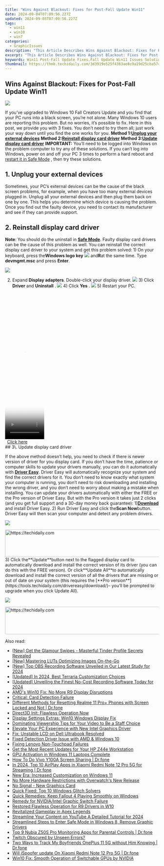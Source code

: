 ```yaml
---
title: "Wins Against Blackout: Fixes for Post-Fall Update Win11"
date: 2024-09-04T07:09:56.227Z
updated: 2024-09-05T07:09:56.227Z
tags:
  - win11
  - win10
  - win7
categories:
  - GraphicIssues
description: "This Article Describes Wins Against Blackout: Fixes for Post-Fall Update Win11"
excerpt: "This Article Describes Wins Against Blackout: Fixes for Post-Fall Update Win11"
keywords: Win11 Post-Fall Update Fixes,Fall Update Win11 Issues Solution,Blackout Fix After Win11 Fall Update,Post-Update Win11 System Restore,Overcoming Win11 Fall Update Problems,Restore System Performance After Win11 Update,Troubleshoot Win11 Post Fall Update
thumbnail: https://thmb.techidaily.com/3d3919e525f4363ae8c9a19d25cba574e77e7ac0583b121f4d771b95a21f909e.jpg
---
```


## Wins Against Blackout: Fixes for Post-Fall Update Win11

![](https://images.drivereasy.com/wp-content/uploads/2016/10/windows-10-black-screen.png)

If you’ve upgraded to Windows 10 Fall Creators Update and you find that your PC runs into a black screen, you’re not alone. Many Windows 10 users are reporting this problem. But no worries, it’s possible to fix. Here in this post, we provide you with 3 fixes. You don’t need to try them all; just work your way down until you find the one works for you.   **Method 1:[Unplug your external devices](#m1)**   **Method 2:[Reinstall display card driver](#m2)**   **Method 3:[Update display card driver](#m3)** **IMPORTANT:**  You’ll need to be logged into Windows on the problem computer to try any of these solutions. If you can’t log into Windows, power on and off your PC 3 times to perform a hard reboot and [restart it in Safe Mode](https://tools.techidaily.com/drivereasy/download/) , then try these solutions.

## 1\. Unplug your external devices

 Sometimes, your PC’s external devices can be the cause of the black screen problems, for example, when you have too many external devices plugged in. Unplug all your external devices and then plug them back on one by one. This helps you determine which device is causing the problem. Once you find out the faulty device, you need to contact its manufacturer and see if they can provide support.

## 2\. Reinstall display card driver

**Note**: You should do the uninstall in [**Safe Mode**](https://tools.techidaily.com/drivereasy/download/). Faulty display card drivers can be the cause of this problem as well. You can reinstall the correct display card driver to your system and get this problem solved: 1) On your keyboard, press the**Windows logo key** ![](https://images.drivereasy.com/wp-content/uploads/2016/10/img_5811a625cdad7.png) and**R**at the same time. Type **devmgmt.msc** and press **Enter**.

![](https://images.drivereasy.com/wp-content/uploads/2017/09/img_59c24493dcfb1.png)

2) Expand **Display adapters**. Double-click your display driver. ![](https://images.drivereasy.com/wp-content/uploads/2016/10/display-adapters-expand.jpg)  3) Click **Driver** and **Uninstall** . ![](https://images.drivereasy.com/wp-content/uploads/2016/10/uninstall-display-adpater.jpg)  4) Click **Yes** . ![](https://images.drivereasy.com/wp-content/uploads/2016/10/confirm-device-uninstall.png) 5) Restart your PC.

<!-- affiliate ads begin -->
<span id="1975636">
					<video width="128" height="480" style="cursor:pointer"
           poster="//a.impactradius-go.com/display-clicktoplayimage/1975636.png"
           onclick="if(!this.playClicked){this.play();this.setAttribute('controls',true);this.playClicked=true;}">
	   <source src="//a.impactradius-go.com/display-ad/22993-1975636">
	   <img src="//a.impactradius-go.com/display-clicktoplayimage/1975636.png" style="border: none; height: 100%; width: 100%; object-fit: contain">
	</video>
	<div style="width:80px;text-align:center"><a href="javascript:window.open(decodeURIComponent('https%3A%2F%2Fhomestyler.sjv.io%2Fc%2F5597632%2F1975636%2F22993'), '_blank');void(0);">Click here</a></div>
</span>
<img height="0" width="0" src="https://imp.pxf.io/i/5597632/1975636/22993" style="position:absolute;visibility:hidden;" border="0" />
<!-- affiliate ads end -->
## 3\. Update display card driver

If the above method doesn’t help, you need to check if there is newer version of driver for you display card. If you don’t have the time, patience or computer skills to update your drivers manually, you can do it automatically with [**Driver Easy**](https://tools.techidaily.com/drivereasy/download/). Driver Easy will automatically recognize your system and find the correct drivers for it. You don’t need to know exactly what system your computer is running, you don’t need to risk downloading and installing the wrong driver, and you don’t need to worry about making a mistake when installing. You can update your drivers automatically with either the FREE or the Pro version of Driver Easy. But with the Pro version it takes just 2 clicks (and you get full support and a 30-day money back guarantee): 1)[**Download**](https://tools.techidaily.com/drivereasy/download/) and install Driver Easy. 2) Run Driver Easy and click the**Scan Now**button. Driver Easy will then scan your computer and detect any problem drivers.

![](https://images.drivereasy.com/wp-content/uploads/2017/09/img_59c245c4a6b9e.png)

<!-- affiliate ads begin -->
<a href="https://aligracehair.sjv.io/c/5597632/1902324/19272" target="_top" id="1902324">
  <img src="//a.impactradius-go.com/display-ad/19272-1902324" border="0" alt="https://techidaily.com" width="728" height="90"/>
</a>
<img height="0" width="0" src="https://aligracehair.sjv.io/i/5597632/1902324/19272" style="position:absolute;visibility:hidden;" border="0" />
<!-- affiliate ads end -->
3) Click the**Update**button next to the flagged display card to automatically download and install the correct version of its driver (you can do this with the FREE version). Or click**Update All**to automatically download and install the correct version of all the drivers that are missing or out of date on your system (this requires the [**Pro version**](https://tools.techidaily.com/drivereasy/download/)– you’ll be prompted to upgrade when you click Update All).

![](https://images.drivereasy.com/wp-content/uploads/2017/09/img_59c2460315f83.jpg)

<!-- affiliate ads begin -->
<a href="https://aligracehair.sjv.io/c/5597632/1934292/19272" target="_top" id="1934292">
  <img src="//a.impactradius-go.com/display-ad/19272-1934292" border="0" alt="https://techidaily.com" width="728" height="90"/>
</a>
<img height="0" width="0" src="https://aligracehair.sjv.io/i/5597632/1934292/19272" style="position:absolute;visibility:hidden;" border="0" />
<!-- affiliate ads end -->
<ins class="adsbygoogle"
     style="display:block"
     data-ad-format="autorelaxed"
     data-ad-client="ca-pub-7571918770474297"
     data-ad-slot="1223367746"></ins>



<ins class="adsbygoogle"
     style="display:block"
     data-ad-client="ca-pub-7571918770474297"
     data-ad-slot="8358498916"
     data-ad-format="auto"
     data-full-width-responsive="true"></ins>





<span class="atpl-alsoreadstyle">Also read:</span>
<div><ul>
<li><a href="https://some-knowledge.techidaily.com/new-get-the-glamour-swipes-masterful-tinder-profile-secrets-revealed/"><u>[New] Get the Glamour Swipes - Masterful Tinder Profile Secrets Revealed</u></a></li>
<li><a href="https://extra-support.techidaily.com/new-mastering-luts-optimizing-images-on-the-go/"><u>[New] Mastering LUTs  Optimizing Images On-the-Go</u></a></li>
<li><a href="https://screen-video-capture.techidaily.com/new-top-obs-recording-software-unveiled-in-our-latest-study-for-2024/"><u>[New] Top OBS Recording Software Unveiled in Our Latest Study for 2024</u></a></li>
<li><a href="https://digital-screen-recording.techidaily.com/updated-in-2024-best-terraria-customization-choices/"><u>[Updated] In 2024, Best Terraria Customization Choices</u></a></li>
<li><a href="https://screen-activity-recording.techidaily.com/updated-unveiling-the-finest-no-cost-recording-software-today-for-2024/"><u>[Updated] Unveiling the Finest No-Cost Recording Software Today for 2024</u></a></li>
<li><a href="https://graphic-issues.techidaily.com/amds-win10-fix-no-more-r9-display-disruptions/"><u>AMD's Win10 Fix: No More R9 Display Disruptions</u></a></li>
<li><a href="https://graphic-issues.techidaily.com/critical-card-detection-failure/"><u>Critical: Card Detection Failure</u></a></li>
<li><a href="https://techidaily.com/different-methods-for-resetting-realme-11-proplus-phones-with-screen-locked-and-not-drfone-by-drfone-reset-android-reset-android/"><u>Different Methods for Resetting Realme 11 Pro+ Phones with Screen Locked and Not | Dr.fone</u></a></li>
<li><a href="https://graphic-issues.techidaily.com/direct3d-init-flawless-operation-now/"><u>Direct3D Init: Flawless Operation Now</u></a></li>
<li><a href="https://graphic-issues.techidaily.com/display-settings-extras-win10-windows-display-fix/"><u>Display Settings Extras: Win10 Windows Display Fix</u></a></li>
<li><a href="https://vimeo-videos.techidaily.com/dominating-viewership-tips-for-your-video-to-be-a-staff-choice/"><u>Dominating Viewership  Tips for Your Video to Be a Staff Choice</u></a></li>
<li><a href="https://graphic-issues.techidaily.com/elevate-your-pc-experience-with-new-intel-graphics-driver/"><u>Elevate Your PC Experience with New Intel Graphics Driver</u></a></li>
<li><a href="https://graphic-issues.techidaily.com/fix-unstable-lcd-on-dell-ultrabook-resolved/"><u>Fix: Unstable LCD on Dell Ultrabook Resolved</u></a></li>
<li><a href="https://graphic-issues.techidaily.com/fixed-detection-driver-issue-with-amd-and-windows-10/"><u>Fixed Detection Driver Issue with AMD & Windows 10</u></a></li>
<li><a href="https://graphic-issues.techidaily.com/fixing-lenovo-non-touchpad-failures/"><u>Fixing Lenovo Non-Touchpad Failures</u></a></li>
<li><a href="https://hardware-help.techidaily.com/get-the-most-recent-updates-for-your-hp-z44e-workstation/"><u>Get the Most Recent Updates for Your HP Z44e Workstation</u></a></li>
<li><a href="https://graphic-issues.techidaily.com/gpu-activation-in-windows-11-laptops-complete/"><u>GPU Activation in Windows 11 Laptops Complete</u></a></li>
<li><a href="https://screen-mirror.techidaily.com/how-to-do-vivo-y100a-screen-sharing-drfone-by-drfone-android/"><u>How To Do Vivo Y100A Screen Sharing | Dr.fone</u></a></li>
<li><a href="https://screen-mirror.techidaily.com/in-2024-top-10-airplay-apps-in-xiaomi-redmi-note-12-pro-5g-for-streaming-drfone-by-drfone-android/"><u>In 2024, Top 10 AirPlay Apps in Xiaomi Redmi Note 12 Pro 5G for Streaming | Dr.fone</u></a></li>
<li><a href="https://graphic-issues.techidaily.com/new-era-increased-customization-on-windows-11/"><u>New Era: Increased Customization on Windows 11</u></a></li>
<li><a href="https://graphic-issues.techidaily.com/no-more-hardware-restrictions-with-overwatchs-new-release/"><u>No More Hardware Restrictions with Overwatch's New Release</u></a></li>
<li><a href="https://graphic-issues.techidaily.com/no-signal-new-graphics-card/"><u>No Signal - New Graphics Card</u></a></li>
<li><a href="https://windows11.techidaily.com/quick-fixed-top-10-windows-glitch-solvers/"><u>Quick Fixed: Top 10 Windows Glitch Solvers</u></a></li>
<li><a href="https://graphic-issues.techidaily.com/quick-remedies-keep-fallout-4-playing-smoothly-on-windows/"><u>Quick Remedies: Keep Fallout 4 Playing Smoothly on Windows</u></a></li>
<li><a href="https://graphic-issues.techidaily.com/remedy-for-nvidiaintel-graphic-switch-failure/"><u>Remedy for NVIDIA/Intel Graphic Switch Failure</u></a></li>
<li><a href="https://graphic-issues.techidaily.com/restored-flawless-operation-for-r9-drivers-in-w10/"><u>Restored Flawless Operation for R9 Drivers in W10</u></a></li>
<li><a href="https://graphic-issues.techidaily.com/revitalized-gameplay-in-apex-legends/"><u>Revitalized Gameplay in Apex Legends</u></a></li>
<li><a href="https://youtube-web.techidaily.com/mline-your-content-on-youtube-a-detailed-tutorial-for-2024/"><u>Streamline Your Content on YouTube  A Detailed Tutorial for 2024</u></a></li>
<li><a href="https://graphic-issues.techidaily.com/streamlined-steps-to-enter-safe-mode-in-windows-8-remove-graphic-drivers/"><u>Streamlined Steps to Enter Safe Mode in Windows 8, Remove Graphic Drivers</u></a></li>
<li><a href="https://android-location-track.techidaily.com/top-9-nubia-z50s-pro-monitoring-apps-for-parental-controls-drfone-by-drfone-virtual-android/"><u>Top 9 Nubia Z50S Pro Monitoring Apps for Parental Controls | Dr.fone</u></a></li>
<li><a href="https://graphic-issues.techidaily.com/twitch-obscured-by-unseen-errors/"><u>Twitch Obscured by Unseen Errors?</u></a></li>
<li><a href="https://android-location-track.techidaily.com/two-ways-to-track-my-boyfriends-oneplus-11-5g-without-him-knowing-drfone-by-drfone-virtual-android/"><u>Two Ways to Track My Boyfriends OnePlus 11 5G without Him Knowing | Dr.fone</u></a></li>
<li><a href="https://fake-location.techidaily.com/will-ispoofer-update-on-xiaomi-redmi-note-12-pro-5g-drfone-by-drfone-virtual-android/"><u>Will iSpoofer update On Xiaomi Redmi Note 12 Pro 5G | Dr.fone</u></a></li>
<li><a href="https://graphic-issues.techidaily.com/win10-fix-smooth-operation-of-switchable-gpus-by-nvidia/"><u>Win10 Fix: Smooth Operation of Switchable GPUs by NVIDIA</u></a></li>
</ul></div>
